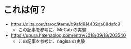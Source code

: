 # これは何？
- https://qiita.com/taroc/items/b9afd914432da08dafc8
  - この記事を参考に、MeCab の実験
- https://upura.hatenablog.com/entry/2018/09/18/203540
  - この記事を参考に、nagisa の実験